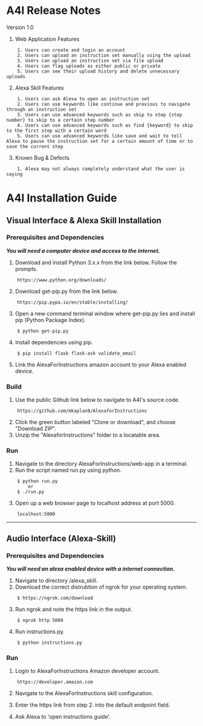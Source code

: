 # A4I Release Notes
Version 1.0

1. Web Application Features
```
    1. Users can create and login an account
    2. Users can upload an instruction set manually using the upload
    3. Users can upload an instruction set via file upload
    4. Users can flag uploads as either public or private
    5. Users can see their upload history and delete unnecessary uploads
```
2. Alexa Skill Features
```
    1. Users can ask Alexa to open an instruction set
    2. Users can use keywords like continue and previous to navigate through an instruction set
    3. Users can use advanced keywords such as skip to step {step number} to skip to a certain step number
    4. Users can use advanced keywords such as find {keyword} to skip to the first step with a certain word
    5. Users can use advanced keywords like save and wait to tell Alexa to pause the instruction set for a certain amount of time or to save the current step
```
3. Known Bug & Defects
```
    1. Alexa may not always completely understand what the user is saying
```

# A4I Installation Guide

## Visual Interface & Alexa Skill Installation

### Prerequisites and Dependencies
***You will need a computer device and access to the internet.***
1. Download and install Python 3.x.x from the link below. Follow the prompts.
```
    https://www.python.org/downloads/
```
2. Download get-pip.py from the link below.
```
    https://pip.pypa.io/en/stable/installing/
```
3. Open a new command terminal window where get-pip.py lies and install pip (Python Package Index).
```
    $ python get-pip.py
```
4. Install dependencies using pip.
```
    $ pip install flask flask-ask validate_email
```

5. Link the AlexaForInstructions amazon account to your Alexa enabled device.

### Build
1. Use the public Github link below to navigate to A4I's source code.
```
    https://github.com/mkaplan8/AlexaforInstructions
```
2. Click the green button labeled "Clone or download", and choose "Download ZIP".
3. Unzip the "AlexaforInstructions" folder to a locatable area.

### Run
1. Navigate to the directory AlexaForInstructions/web-app in a terminal.
2. Run the script named run.py using python.
```
    $ python run.py
        or
    $ ./run.py
```
3. Open up a web browser page to localhost address at port 5000.
```
    localhost:5000
```
---

## Audio Interface (Alexa-Skill)

### Prerequisites and Dependencies
***You will need an alexa enabled device with a internet connection.***
1. Navigate to directory /alexa_skill.
2. Download the correct distrubtion of ngrok for your operating system.
```
    $ https://ngrok.com/download
```
3. Run ngrok and note the https link in the output.
```
    $ ngrok http 5000
```
4. Run instructions.py.
```
    $ python instructions.py
```

### Run
1. Login to AlexaForInstructions Amazon developer account.
```
    https://developer.amazon.com
```

2. Navigate to the AlexaForInstructions skill configuration.

3. Enter the https link from step 2. into the default endpoint field.

4. Ask Alexa to 'open instructions guide'.
